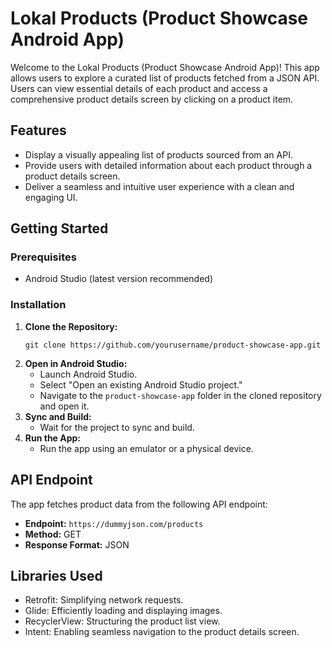 <!DOCTYPE html>
<html>
<body>

  <h1>Lokal Products (Product Showcase Android App)</h1>

  <p>Welcome to the Lokal Products (Product Showcase Android App)! This app allows users to explore a curated list of products fetched
    from a JSON API. Users can view essential details of each product and access a comprehensive product details screen
    by clicking on a product item.</p>

  <h2>Features</h2>
  <ul>
    <li>Display a visually appealing list of products sourced from an API.</li>
    <li>Provide users with detailed information about each product through a product details screen.</li>
    <li>Deliver a seamless and intuitive user experience with a clean and engaging UI.</li>
  </ul>

  <h2>Getting Started</h2>
  <h3>Prerequisites</h3>
  <ul>
    <li>Android Studio (latest version recommended)</li>
  </ul>

  <h3>Installation</h3>
  <ol>
    <li><strong>Clone the Repository:</strong>
      <pre><code>git clone https://github.com/yourusername/product-showcase-app.git</code></pre>
    </li>
    <li><strong>Open in Android Studio:</strong>
      <ul>
        <li>Launch Android Studio.</li>
        <li>Select "Open an existing Android Studio project."</li>
        <li>Navigate to the <code>product-showcase-app</code> folder in the cloned repository and open it.</li>
      </ul>
    </li>
    <li><strong>Sync and Build:</strong>
      <ul>
        <li>Wait for the project to sync and build.</li>
      </ul>
    </li>
    <li><strong>Run the App:</strong>
      <ul>
        <li>Run the app using an emulator or a physical device.</li>
      </ul>
    </li>
  </ol>



  <h2>API Endpoint</h2>
  <p>The app fetches product data from the following API endpoint:</p>
  <ul>
    <li><strong>Endpoint:</strong> <code>https://dummyjson.com/products</code></li>
    <li><strong>Method:</strong> GET</li>
    <li><strong>Response Format:</strong> JSON</li>
  </ul>

  <h2>Libraries Used</h2>
  <ul>
    <li>Retrofit: Simplifying network requests.</li>
    <li>Glide: Efficiently loading and displaying images.</li>
    <li>RecyclerView: Structuring the product list view.</li>
    <li>Intent: Enabling seamless navigation to the product details screen.</li>
  </ul>


</body>

</html>
